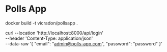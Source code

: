 # Polls App

docker build -t vicradon/pollsapp .

curl --location 'http://localhost:8000/api/login' \
--header 'Content-Type: application/json' \
--data-raw '{
"email": "admin@polls-app.com",
"password": "password"
}'
